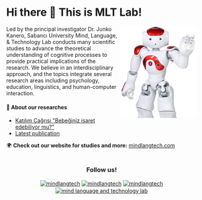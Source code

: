 # Hi there 👋 This is MLT Lab!

<img
  align="right"
  width="205px"
  src="./01_img.png"
/>
Led by the principal investigator Dr. Junko Kanero, Sabancı University Mind, Language, & Technology Lab conducts many scientific studies to advance the theoretical understanding of cognitive processes to provide practical implications of the research. We believe in an interdisciplinary approach, and the topics integrate several research areas including psychology, education, linguistics, and human-computer interaction. 

#### :triangular_flag_on_post: About our researches
* [Katılım Çağrısı "Bebeğiniz işaret edebiliyor mu?"](https://sabancimanagement.qualtrics.com/jfe/form/SV_6PPcLxxcnwefyXc)
* [Latest publication](https://link.springer.com/epdf/10.1007/s12369-021-00789-3?sharing_token=tjqNEy05mV2bgv_7-fC57_e4RwlQNchNByi7wbcMAY642cmtXz2BNy64i181Etu2B6DOJlYHx3vNKvypc4wwtT5DiH_NJN9lqWs2HCNWYs6LpFH79l03k6CAaH2uzlyMsvespxn_aKU3f86PI76GD23jFrxb6J8MOaGUz9Lw7C0%3D)




:earth_africa: **Check out our website for studies and more:** [mindlangtech.com](https://www.mindlangtech.com/)
<br>
<br>
<h3 align="center">Follow us!</h3>
<p align="center">
<a href="https://instagram.com/mindlangtech" target="blank"><img align="center" src="https://raw.githubusercontent.com/rahuldkjain/github-profile-readme-generator/master/src/images/icons/Social/instagram.svg" alt="mindlangtech" height="30" width="40" /></a>
<a href="https://twitter.com/mindlangtech" target="blank"><img align="center" src="https://raw.githubusercontent.com/rahuldkjain/github-profile-readme-generator/master/src/images/icons/Social/twitter.svg" alt="mindlangtech" height="30" width="40" /></a>
<a href="https://fb.com/mindlangtech" target="blank"><img align="center" src="https://raw.githubusercontent.com/rahuldkjain/github-profile-readme-generator/master/src/images/icons/Social/facebook.svg" alt="mindlangtech" height="30" width="40" /></a>
<a href="https://www.youtube.com/channel/UCSPzSLqYtOok2ttrXkl3Xag" target="blank"><img align="center" src="https://raw.githubusercontent.com/rahuldkjain/github-profile-readme-generator/master/src/images/icons/Social/youtube.svg" alt="mind language and technology lab" height="30" width="40" /></a>
</p>

